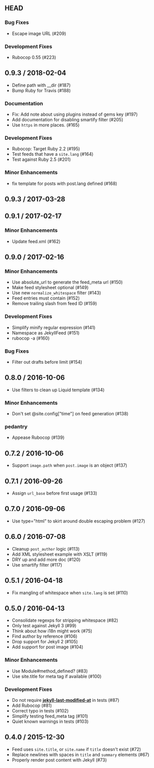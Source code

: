 ## HEAD

### Bug Fixes

  * Escape image URL (#209)

### Development Fixes

  * Rubocop 0.55 (#223)

## 0.9.3 / 2018-02-04

  * Define path with __dir (#187)
  * Bump Ruby for Travis (#188)

### Documentation

  * Fix: Add note about using plugins instead of gems key (#197)
  * Add documentation for disabling smartify filter (#205)
  * Use `https` in more places. (#165)

### Development Fixes

  * Rubocop: Target Ruby 2.2 (#195)
  * Test feeds that have a `site.lang` (#164)
  * Test against Ruby 2.5 (#201)

### Minor Enhancements

  * fix <entry> template for posts with post.lang defined (#168)

## 0.9.3 / 2017-03-28

## 0.9.1 / 2017-02-17

### Minor Enhancements

  * Update feed.xml (#162)

## 0.9.0 / 2017-02-16

### Minor Enhancements

  * Use absolute_url to generate the feed_meta url (#150)
  * Make feed stylesheet optional (#149)
  * Use new `normalize_whitespace` filter (#143)
  * Feed entries must contain <author> (#152)
  * Remove trailing slash from feed ID (#159)

### Development Fixes

  * Simplify minify regular expression (#141)
  * Namespace as JekyllFeed (#151)
  * rubocop -a (#160)

### Bug Fixes

  * Filter out drafts before limit (#154)

## 0.8.0 / 2016-10-06

  * Use filters to clean up Liquid template (#134)

### Minor Enhancements

  * Don't set @site.config["time"] on feed generation (#138)

### pedantry

  * Appease Rubocop (#139)

## 0.7.2 / 2016-10-06

  * Support `image.path` when `post.image` is an object (#137)

## 0.7.1 / 2016-09-26

  * Assign `url_base` before first usage (#133)

## 0.7.0 / 2016-09-06

  * Use type="html" to skirt around double escaping problem (#127)

## 0.6.0 / 2016-07-08

  * Cleanup `post_author` logic (#113)
  * Add XML stylesheet example with XSLT (#119)
  * DRY up and add more doc (#120)
  * Use smartify filter (#117)

## 0.5.1 / 2016-04-18

  * Fix mangling of whitespace when `site.lang` is set (#110)

## 0.5.0 / 2016-04-13

  * Consolidate regexps for stripping whitespace (#82)
  * Only test against Jekyll 3 (#99)
  * Think about how i18n might work (#75)
  * Find author by reference (#106)
  * Drop support for Jekyll 2 (#105)
  * Add support for post image (#104)

### Minor Enhancements

  * Use Module#method_defined? (#83)
  * Use site.title for meta tag if available (#100)

### Development Fixes

  * Do not require [**jekyll-last-modified-at**](https://github.com/gjtorikian/jekyll-last-modified-at) in tests (#87)
  * Add Rubocop (#81)
  * Correct typo in tests (#102)
  * Simplify testing feed_meta tag (#101)
  * Quiet known warnings in tests (#103)

## 0.4.0 / 2015-12-30

  * Feed uses `site.title`, or `site.name` if `title` doesn't exist (#72)
  * Replace newlines with spaces in `title` and `summary` elements (#67)
  * Properly render post content with Jekyll (#73)
